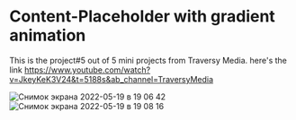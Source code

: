 # Content-Placeholder with gradient animation
This is the project#5 out of 5 mini projects from Traversy Media.
here's the link https://www.youtube.com/watch?v=JkeyKeK3V24&t=5188s&ab_channel=TraversyMedia

![Снимок экрана 2022-05-19 в 19 06 42](https://user-images.githubusercontent.com/76615074/169308058-2fd6a20c-a0f5-4253-9780-5819a17653db.png)
![Снимок экрана 2022-05-19 в 19 08 16](https://user-images.githubusercontent.com/76615074/169308072-9c858a41-e0ad-4437-b9cd-89c05cfa24d9.png)
